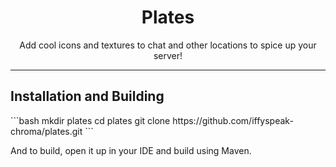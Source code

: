 <h1 align="center">Plates</h1>
<p align="center">Add cool icons and textures to chat and other locations to spice up your server!</p>
<hr>

<h2>Installation and Building</h2>
```bash
    mkdir plates
    cd plates
    git clone https://github.com/iffyspeak-chroma/plates.git
```
<p>And to build, open it up in your IDE and build using Maven.</p>